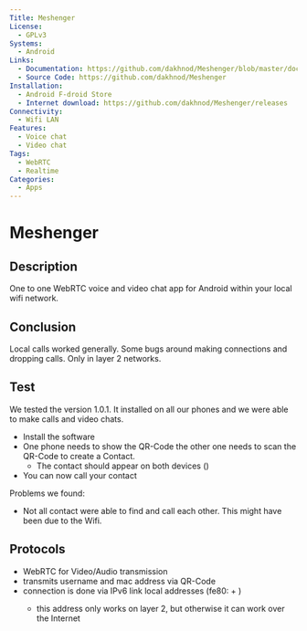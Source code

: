 ```yaml
---
Title: Meshenger
License: 
  - GPLv3
Systems: 
  - Android
Links:
  - Documentation: https://github.com/dakhnod/Meshenger/blob/master/docs/Documentation.md
  - Source Code: https://github.com/dakhnod/Meshenger
Installation:
  - Android F-droid Store
  - Internet download: https://github.com/dakhnod/Meshenger/releases
Connectivity:
  - Wifi LAN
Features:
  - Voice chat
  - Video chat
Tags:
  - WebRTC
  - Realtime
Categories:
  - Apps
---
```


# Meshenger

## Description

One to one WebRTC voice and video chat app for Android within your local wifi network.

## Conclusion

Local calls worked generally. Some bugs around making connections and dropping calls.
Only in layer 2 networks.



## Test

We tested the version 1.0.1. It installed on all our phones and we were able to make calls and video chats.

* Install the software
* One phone needs to show the QR-Code the other one needs to scan the QR-Code to create a Contact.
  * The contact should appear on both devices ()
* You can now call your contact

Problems we found: 

* Not all contact were able to find and call each other. This might have been due to the Wifi.


## Protocols
* WebRTC for Video/Audio transmission
* transmits username and mac address via QR-Code
* connection is done via IPv6 link local addresses (fe80: + <mac address>)
  * this address only works on layer 2, but otherwise it can work over the Internet

